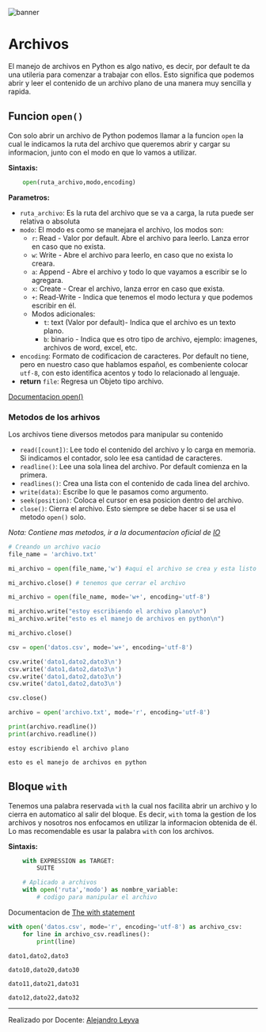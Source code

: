 ![banner](logo/banner.png)

# Archivos

El manejo de archivos en Python es algo nativo, es decir, por default te da una utileria para comenzar a trabajar con ellos. Esto significa que podemos abrir y leer el contenido de un archivo plano de una manera muy sencilla y rapida.


## Funcion `open()`

Con solo abrir un archivo de Python podemos llamar a la funcion `open` la cual le indicamos la ruta del archivo que queremos abrir y cargar su informacion, junto con el modo en que lo vamos a utilizar.

**Sintaxis:**

```python
    open(ruta_archivo,modo,encoding)
```

**Parametros:**

- `ruta_archivo`: Es la ruta del archivo que se va a carga, la ruta puede ser relativa o absoluta
- `modo`: El modo es como se manejara el archivo, los modos son:
    - `r`: Read - Valor por default. Abre el archivo para leerlo. Lanza error en caso que no exista.
    - `w`: Write - Abre el archivo para leerlo, en caso que no exista lo creara.
    - `a`: Append - Abre el archivo y todo lo que vayamos a escribir se lo agregara.
    - `x`: Create - Crear el archivo, lanza error en caso que exista.
    - `+`: Read-Write - Indica que tenemos el modo lectura y que podemos escribir en él.
    - Modos adicionales:
        - `t`: text (Valor por default)- Indica que el archivo es un texto plano.
        - `b`: binario - Indica que es otro tipo de archivo, ejemplo: imagenes, archivos de word, excel, etc.
- `encoding`: Formato de codificacion de caracteres. Por default no tiene, pero en nuestro caso que hablamos español, es combeniente colocar `utf-8`, con esto identifica acentos y todo lo relacionado al lenguaje.
- **return** `file`: Regresa un Objeto tipo archivo.

[Documentacion open()](https://docs.python.org/3/library/functions.html#open)

### Metodos de los arhivos

Los archivos tiene diversos metodos para manipular su contenido

- `read([count])`: Lee todo el contenido del archivo y lo carga en memoria. Si indicamos el contador, solo lee esa cantidad de caracteres.
- `readline()`: Lee una sola linea del archivo. Por default comienza en la primera.
- `readlines()`: Crea una lista con el contenido de cada linea del archivo.
- `write(data)`: Escribe lo que le pasamos como argumento.
- `seek(position)`: Coloca el cursor en esa posicion dentro del archivo.
- `close()`: Cierra el archivo. Esto siempre se debe hacer si se usa el metodo `open()` solo.

*Nota: Contiene mas metodos, ir a la documentacion oficial de [IO](https://docs.python.org/3/library/io.html)*


```python
# Creando un archivo vacio
file_name = 'archivo.txt'

mi_archivo = open(file_name,'w') #aqui el archivo se crea y esta listo para escribir en él

mi_archivo.close() # tenemos que cerrar el archivo
```


```python
mi_archivo = open(file_name, mode='w+', encoding='utf-8')

mi_archivo.write("estoy escribiendo el archivo plano\n")
mi_archivo.write("esto es el manejo de archivos en python\n")

mi_archivo.close()
```


```python
csv = open('datos.csv', mode='w+', encoding='utf-8')

csv.write('dato1,dato2,dato3\n')
csv.write('dato1,dato2,dato3\n')
csv.write('dato1,dato2,dato3\n')
csv.write('dato1,dato2,dato3\n')

csv.close()
```


```python
archivo = open('archivo.txt', mode='r', encoding='utf-8')

print(archivo.readline())
print(archivo.readline())
```

    estoy escribiendo el archivo plano
    
    esto es el manejo de archivos en python
    


## Bloque `with`

Tenemos una palabra reservada `with` la cual nos facilita abrir un archivo y lo cierra en automatico al salir del bloque. Es decir, `with` toma la gestion de los archivos y nosotros nos enfocamos en utilizar la informacion obtenida de él. Lo mas recomendable es usar la palabra `with` con los archivos.

**Sintaxis:**
```python
    with EXPRESSION as TARGET:
        SUITE
```

```python
    # Aplicado a archivos
    with open('ruta','modo') as nombre_variable:
        # codigo para manipular el archivo

```

Documentacion de [The with statement](https://docs.python.org/3/reference/compound_stmts.html#the-with-statement)


```python
with open('datos.csv', mode='r', encoding='utf-8') as archivo_csv:
    for line in archivo_csv.readlines():
        print(line)

```

    dato1,dato2,dato3
    
    dato10,dato20,dato30
    
    dato11,dato21,dato31
    
    dato12,dato22,dato32
    


---
Realizado por Docente: [Alejandro Leyva](https://www.alejandro-leyva.com/)
